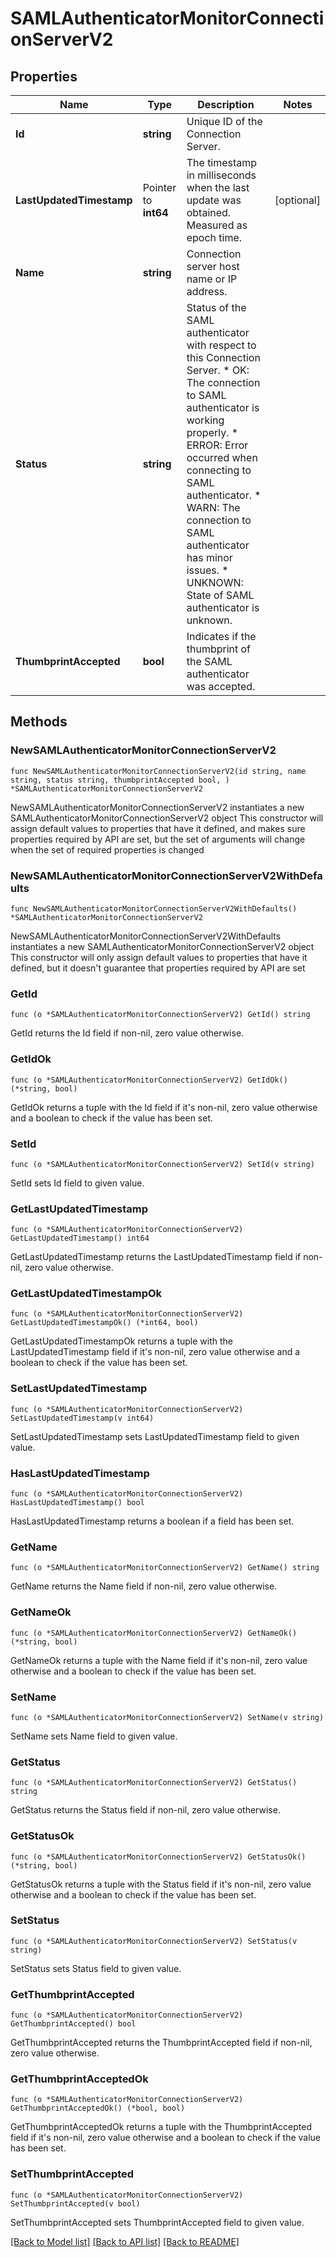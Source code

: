 # SAMLAuthenticatorMonitorConnectionServerV2

## Properties

Name | Type | Description | Notes
------------ | ------------- | ------------- | -------------
**Id** | **string** | Unique ID of the Connection Server. | 
**LastUpdatedTimestamp** | Pointer to **int64** | The timestamp in milliseconds when the last update was obtained. Measured as epoch time. | [optional] 
**Name** | **string** | Connection server host name or IP address. | 
**Status** | **string** | Status of the SAML authenticator with respect to this Connection Server. * OK: The connection to SAML authenticator is working properly. * ERROR: Error occurred when connecting to SAML authenticator. * WARN: The connection to SAML authenticator has minor issues. * UNKNOWN: State of SAML authenticator is unknown. | 
**ThumbprintAccepted** | **bool** | Indicates if the thumbprint of the SAML authenticator was accepted. | 

## Methods

### NewSAMLAuthenticatorMonitorConnectionServerV2

`func NewSAMLAuthenticatorMonitorConnectionServerV2(id string, name string, status string, thumbprintAccepted bool, ) *SAMLAuthenticatorMonitorConnectionServerV2`

NewSAMLAuthenticatorMonitorConnectionServerV2 instantiates a new SAMLAuthenticatorMonitorConnectionServerV2 object
This constructor will assign default values to properties that have it defined,
and makes sure properties required by API are set, but the set of arguments
will change when the set of required properties is changed

### NewSAMLAuthenticatorMonitorConnectionServerV2WithDefaults

`func NewSAMLAuthenticatorMonitorConnectionServerV2WithDefaults() *SAMLAuthenticatorMonitorConnectionServerV2`

NewSAMLAuthenticatorMonitorConnectionServerV2WithDefaults instantiates a new SAMLAuthenticatorMonitorConnectionServerV2 object
This constructor will only assign default values to properties that have it defined,
but it doesn't guarantee that properties required by API are set

### GetId

`func (o *SAMLAuthenticatorMonitorConnectionServerV2) GetId() string`

GetId returns the Id field if non-nil, zero value otherwise.

### GetIdOk

`func (o *SAMLAuthenticatorMonitorConnectionServerV2) GetIdOk() (*string, bool)`

GetIdOk returns a tuple with the Id field if it's non-nil, zero value otherwise
and a boolean to check if the value has been set.

### SetId

`func (o *SAMLAuthenticatorMonitorConnectionServerV2) SetId(v string)`

SetId sets Id field to given value.


### GetLastUpdatedTimestamp

`func (o *SAMLAuthenticatorMonitorConnectionServerV2) GetLastUpdatedTimestamp() int64`

GetLastUpdatedTimestamp returns the LastUpdatedTimestamp field if non-nil, zero value otherwise.

### GetLastUpdatedTimestampOk

`func (o *SAMLAuthenticatorMonitorConnectionServerV2) GetLastUpdatedTimestampOk() (*int64, bool)`

GetLastUpdatedTimestampOk returns a tuple with the LastUpdatedTimestamp field if it's non-nil, zero value otherwise
and a boolean to check if the value has been set.

### SetLastUpdatedTimestamp

`func (o *SAMLAuthenticatorMonitorConnectionServerV2) SetLastUpdatedTimestamp(v int64)`

SetLastUpdatedTimestamp sets LastUpdatedTimestamp field to given value.

### HasLastUpdatedTimestamp

`func (o *SAMLAuthenticatorMonitorConnectionServerV2) HasLastUpdatedTimestamp() bool`

HasLastUpdatedTimestamp returns a boolean if a field has been set.

### GetName

`func (o *SAMLAuthenticatorMonitorConnectionServerV2) GetName() string`

GetName returns the Name field if non-nil, zero value otherwise.

### GetNameOk

`func (o *SAMLAuthenticatorMonitorConnectionServerV2) GetNameOk() (*string, bool)`

GetNameOk returns a tuple with the Name field if it's non-nil, zero value otherwise
and a boolean to check if the value has been set.

### SetName

`func (o *SAMLAuthenticatorMonitorConnectionServerV2) SetName(v string)`

SetName sets Name field to given value.


### GetStatus

`func (o *SAMLAuthenticatorMonitorConnectionServerV2) GetStatus() string`

GetStatus returns the Status field if non-nil, zero value otherwise.

### GetStatusOk

`func (o *SAMLAuthenticatorMonitorConnectionServerV2) GetStatusOk() (*string, bool)`

GetStatusOk returns a tuple with the Status field if it's non-nil, zero value otherwise
and a boolean to check if the value has been set.

### SetStatus

`func (o *SAMLAuthenticatorMonitorConnectionServerV2) SetStatus(v string)`

SetStatus sets Status field to given value.


### GetThumbprintAccepted

`func (o *SAMLAuthenticatorMonitorConnectionServerV2) GetThumbprintAccepted() bool`

GetThumbprintAccepted returns the ThumbprintAccepted field if non-nil, zero value otherwise.

### GetThumbprintAcceptedOk

`func (o *SAMLAuthenticatorMonitorConnectionServerV2) GetThumbprintAcceptedOk() (*bool, bool)`

GetThumbprintAcceptedOk returns a tuple with the ThumbprintAccepted field if it's non-nil, zero value otherwise
and a boolean to check if the value has been set.

### SetThumbprintAccepted

`func (o *SAMLAuthenticatorMonitorConnectionServerV2) SetThumbprintAccepted(v bool)`

SetThumbprintAccepted sets ThumbprintAccepted field to given value.



[[Back to Model list]](../README.md#documentation-for-models) [[Back to API list]](../README.md#documentation-for-api-endpoints) [[Back to README]](../README.md)


